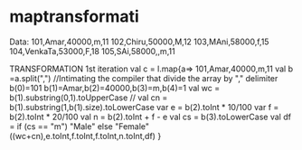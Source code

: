 # maptransformati
Data:
101,Amar,40000,m,11
102,Chiru,50000,M,12
103,MAni,58000,f,15
104,VenkaTa,53000,F,18
105,SAi,58000,,m,11
 
TRANSFORMATION                                      1st iteration
val c = l.map{a=>                                   101,Amar,40000,m,11 
val b =a.split(",")                      //Intimating the compiler that divide the array by "," delimiter   
                                          b(0)=101 b(1)=Amar,b(2)=40000,b(3)=m,b(4)=1
val wc = b(1).substring(0,1).toUpperCase  //
val cn = b(1).substring(1,b(1).size).toLowerCase
var e = b(2).toInt * 10/100
var f = b(2).toInt * 20/100
val n = b(2).toInt + f - e
val cs = b(3).toLowerCase
val df = if (cs == "m") "Male" else "Female"
((wc+cn),e.toInt,f.toInt,f.toInt,n.toInt,df)
}
